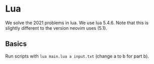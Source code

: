 # Lua

We solve the 2021 problems in lua. We use lua 5.4.6. Note that this is slightly different to the version neovim uses (5.1).

## Basics

Run scripts with `lua main.lua a input.txt` (change a to b for part b).
